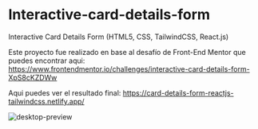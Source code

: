 # Interactive-card-details-form
Interactive Card Details Form (HTML5, CSS, TailwindCSS, React.js)

Este proyecto fue realizado en base al desafío de Front-End Mentor que puedes encontrar aqui:
https://www.frontendmentor.io/challenges/interactive-card-details-form-XpS8cKZDWw

Aqui puedes ver el resultado final:
https://card-details-form-reactjs-tailwindcss.netlify.app/

![desktop-preview](https://github.com/VickyAzola/Interactive-card-details-form/assets/116470398/6d545142-8618-4ae0-a94f-2072db5e1142)
